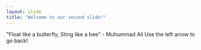 ```yaml
---
layout: slide
title: "Welcome to our second slide!"
---
```

"Float like a butterfly, Sting like a bee" - Muhummad Ali
Use the left arrow to go back!
